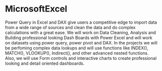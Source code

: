 # MicrosoftExcel
Power Query in Excel and DAX give users a competitive edge to import data from a wide range of sources and clean the data and do complex calculations with a great ease. 
We will work on Data Cleaning, Analysis and Building professional looking Dash Boards with Power Excel and will work on datasets using power query, power pivot and DAX.
In the projects we will be perfoming complex data lookups and will use functions like INDEX(), MATCH(), VLOOKUP(), Indirect(), and other advanced nested functions.
Also, we will use Form controls and interactive charts to create professional looking and detail oriented dashboards.
